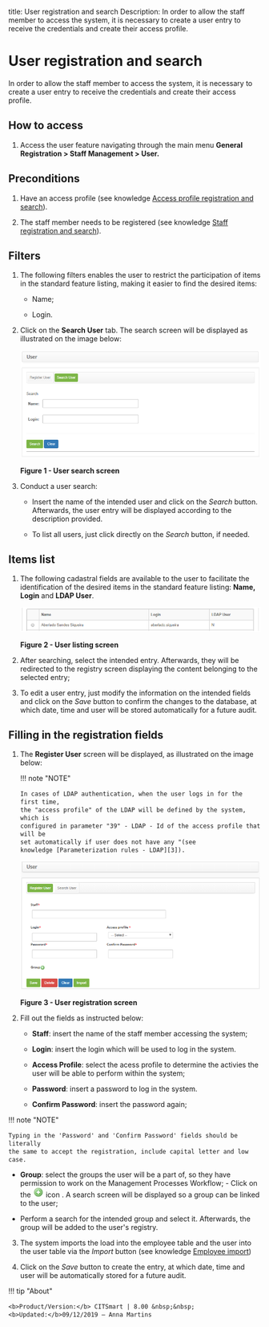 title: User registration and search
Description: In order to allow the staff member to access the system, it is necessary to create a user entry to receive the credentials and create their access profile.

# User registration and search

In order to allow the staff member to access the system, it is necessary to
create a user entry to receive the credentials and create their access profile.

How to access
-------------

1.  Access the user feature navigating through the main menu **General
    Registration > Staff Management > User.**

Preconditions
-------------

1.  Have an access profile (see knowledge [Access profile registration and
    search][1]).

2.  The staff member needs to be registered (see knowledge [Staff registration
    and search][2]).

Filters
-------

1.  The following filters enables the user to restrict the participation of
    items in the standard feature listing, making it easier to find the desired
    items:

    - Name;

    - Login.

2.  Click on the **Search User** tab. The search screen will be displayed as
    illustrated on the image below:

    ![Criar](images/user-1.png)

    **Figure 1 - User search screen**

3.  Conduct a user search:

    - Insert the name of the intended user and click on the *Search* button.
    Afterwards, the user entry will be displayed according to the description
    provided.

    - To list all users, just click directly on the *Search* button, if needed.

Items list
----------

1.  The following cadastral fields are available to the user to facilitate the
    identification of the desired items in the standard feature listing: **Name,
    Login** and **LDAP User**.

    ![Criar](images/user-2.png)

    **Figure 2 - User listing screen**

2.  After searching, select the intended entry. Afterwards, they will be
    redirected to the registry screen displaying the content belonging to the
    selected entry;

3.  To edit a user entry, just modify the information on the intended fields and
    click on the *Save* button to confirm the changes to the database, at which
    date, time and user will be stored automatically for a future audit.

Filling in the registration fields
----------------------------------

1.  The **Register User** screen will be displayed, as illustrated on the image
    below:

    !!! note "NOTE"

        In cases of LDAP authentication, when the user logs in for the first time,
        the "access profile" of the LDAP will be defined by the system, which is
        configured in parameter "39" - LDAP - Id of the access profile that will be
        set automatically if user does not have any "(see knowledge [Parameterization rules - LDAP][3]).

    ![Criar](images/user-3.png)

    **Figure 3 - User registration screen**

2.  Fill out the fields as instructed below:

    -  **Staff**: insert the name of the staff member accessing the system;

    -  **Login**: insert the login which will be used to log in the system.

    -  **Access Profile**: select the acess profile to determine the activies the
    user will be able to perform within the system;

    -  **Password**: insert a password to log in the system.

    -  **Confirm Password**: insert the password again;

!!! note "NOTE"

    Typing in the 'Password' and 'Confirm Password' fields should be literally
    the same to accept the registration, include capital letter and low case.

   -  **Group**: select the groups the user will be a part of, so they have
    permission to work on the Management Processes Workflow;
                                                                                                                                      -  Click on the  ![Criar](images/user-4.png) icon . A search screen will be displayed so a group can be linked
       to the user;

   -  Perform a search for the intended group and select it. Afterwards, the group will be added to the user's registry.

3.  The system imports the load into the employee table and the user into the
    user table via the *Import* button (see knowledge [Employee
    import][4])

4.  Click on the *Save* button to create the entry, at which date, time and user
    will be automatically stored for a future audit.


[1]:/en-us/citsmart-platform-7/initial-settings/access-settings/profile/user-profile.html
[2]:/en-us/citsmart-platform-7/initial-settings/access-settings/user/employee.html
[3]:/en-us/citsmart-platform-7/plataform-administration/parameters-list/parametrization-ldap.html
[4]:/en-us/citsmart-platform-7/plataform-administration/data-and-import/employee-import.html

!!! tip "About"

    <b>Product/Version:</b> CITSmart | 8.00 &nbsp;&nbsp;
    <b>Updated:</b>09/12/2019 – Anna Martins
